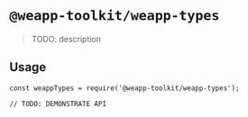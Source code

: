 # `@weapp-toolkit/weapp-types`

> TODO: description

## Usage

```
const weappTypes = require('@weapp-toolkit/weapp-types');

// TODO: DEMONSTRATE API
```
